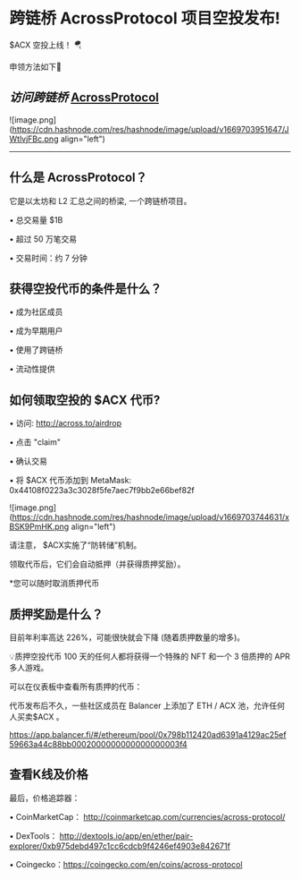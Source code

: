 # 跨链桥 AcrossProtocol 项目空投发布!

$ACX 空投上线！ 🪂

申领方法如下🧵


## *访问跨链桥* [AcrossProtocol](https://across.to/?ref=0xB10DF4c0D1C767b3cEdd911a30E78d2bfdFb5888) 


![image.png](https://cdn.hashnode.com/res/hashnode/image/upload/v1669703951647/JWtlvjFBc.png align="left")

---

## 什么是  AcrossProtocol？


它是以太坊和 L2 汇总之间的桥梁, 一个跨链桥项目。

• 总交易量 $1B

• 超过 50 万笔交易

• 交易时间：约 7 分钟


## 获得空投代币的条件是什么？

• 成为社区成员

• 成为早期用户

• 使用了跨链桥

• 流动性提供



## 如何领取空投的 $ACX 代币? 



• 访问:  http://across.to/airdrop

• 点击 "claim"

• 确认交易

• 将 $ACX 代币添加到 MetaMask:   0x44108f0223a3c3028f5fe7aec7f9bb2e66bef82f


![image.png](https://cdn.hashnode.com/res/hashnode/image/upload/v1669703744631/xBSK9PmHK.png align="left")


请注意， $ACX实施了“防转储”机制。

领取代币后，它们会自动抵押（并获得质押奖励）。

*您可以随时取消质押代币


## 质押奖励是什么？

目前年利率高达 226%，可能很快就会下降 (随着质押数量的增多)。

💡质押空投代币 100 天的任何人都将获得一个特殊的 NFT 和一个 3 倍质押的 APR 多人游戏。

可以在仪表板中查看所有质押的代币：


代币发布后不久，一些社区成员在 Balancer 上添加了 ETH / ACX 池，允许任何人买卖$ACX 。

https://app.balancer.fi/#/ethereum/pool/0x798b112420ad6391a4129ac25ef59663a44c88bb0002000000000000000003f4


## 查看K线及价格

最后，价格追踪器：

• CoinMarketCap： http://coinmarketcap.com/currencies/across-protocol/

• DexTools： http://dextools.io/app/en/ether/pair-explorer/0xb975debd497c1cc6cdcb9f4246ef4903e842671f

• Coingecko：https://coingecko.com/en/coins/across-protocol

